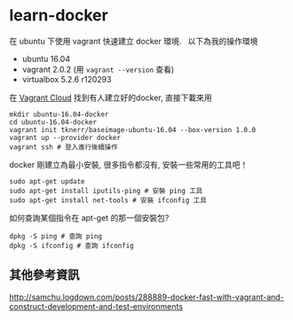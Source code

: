 # learn-docker

在 ubuntu 下使用 vagrant 快速建立 docker 環境.  
以下為我的操作環境  
- ubuntu 16.04  
- vagrant 2.0.2 (用 `vagrant --version` 查看)  
- virtualbox 5.2.6 r120293  

在 [Vagrant Cloud](https://app.vagrantup.com/boxes/search?provider=docker) 找到有人建立好的docker, 直接下載來用  
```
mkdir ubuntu-16.04-docker
cd ubuntu-16.04-docker
vagrant init tknerr/baseimage-ubuntu-16.04 --box-version 1.0.0
vagrant up --provider docker
vagrant ssh # 登入進行後續操作
```

docker 剛建立為最小安裝, 很多指令都沒有, 安裝一些常用的工具吧！  
```
sudo apt-get update
sudo apt-get install iputils-ping # 安裝 ping 工具
sudo apt-get install net-tools # 安裝 ifconfig 工具
```

如何查詢某個指令在 apt-get 的那一個安裝包?  
```
dpkg -S ping # 查詢 ping
dpkg -S ifconfig # 查詢 ifconfig
```


## 其他參考資訊
http://samchu.logdown.com/posts/288889-docker-fast-with-vagrant-and-construct-development-and-test-environments  
